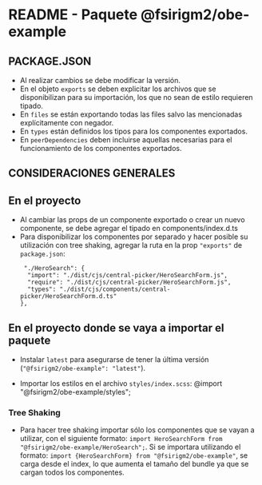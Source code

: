 # README - Paquete @fsirigm2/obe-example

## PACKAGE.JSON

- Al realizar cambios se debe modificar la versión.
- En el objeto `exports` se deben explicitar los archivos que se disponibilizan para su importación, los que no sean de estilo requieren tipado.
- En `files` se están exportando todas las files salvo las mencionadas explícitamente con negador.
- En `types` están definidos los tipos para los componentes exportados.
- En `peerDependencies` deben incluirse aquellas necesarias para el funcionamiento de los componentes exportados.

## CONSIDERACIONES GENERALES

## En el proyecto

- Al cambiar las props de un componente exportado o crear un nuevo componente, se debe agregar el tipado en components/index.d.ts
- Para disponibilizar los componentes por separado y hacer posible su utilización con tree shaking, agregar la ruta en la prop `"exports"` de `package.json`:
    ```
     "./HeroSearch": {
      "import": "./dist/cjs/central-picker/HeroSearchForm.js",
      "require": "./dist/cjs/central-picker/HeroSearchForm.js",
      "types": "./dist/cjs/components/central-picker/HeroSearchForm.d.ts"
    },

    ```

## En el proyecto donde se vaya a importar el paquete

- Instalar `latest` para asegurarse de tener la última versión (`"@fsirigm2/obe-example": "latest"`).

- Importar los estilos en el archivo `styles/index.scss`: @import "@fsirigm2/obe-example/styles";

### Tree Shaking
- Para hacer tree shaking importar sólo los componentes que se vayan a utilizar, con el siguiente formato: `import HeroSearchForm from "@fsirigm2/obe-example/HeroSearch";`. Si se importara utilizando el formato: `import {HeroSearchForm} from "@fsirigm2/obe-example"`, se carga desde el index, lo que aumenta el tamaño del bundle ya que se cargan todos los componentes.   